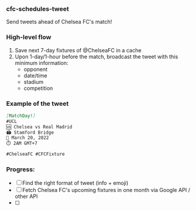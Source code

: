 ### cfc-schedules-tweet

Send tweets ahead of Chelsea FC's match!

### High-level flow
1. Save next 7-day fixtures of @ChelseaFC in a cache
2. Upon 1-day/1-hour before the match, broadcast the tweet with this minimum information:
    - opponent
    - date/time
    - stadium
    - competition

### Example of the tweet
```Markdown
[MatchDay!]
#UCL 
🆚 Chelsea vs Real Madrid
🏟️ Stamford Bridge
📅 March 20, 2022
⏱️ 2AM GMT+7

#ChelseaFC #CFCFixture
```


### Progress:
- [ ] Find the right format of tweet (info + emoji)
- [ ] Fetch Chelsea FC's upcoming fixtures in one month via Google API / other API
- [ ] 